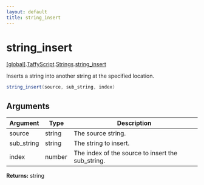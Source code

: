 ```yaml
---
layout: default
title: string_insert
---
```


# string_insert

[\[global\]]({{site.baseurl}}/docs/).[TaffyScript]({{site.baseurl}}/docs/TaffyScript/).[Strings]({{site.baseurl}}/docs/TaffyScript/Strings/).[string_insert]({{site.baseurl}}/docs/TaffyScript/Strings/string_insert/)

Inserts a string into another string at the specified location.

```cs
string_insert(source, sub_string, index)
```

## Arguments

<table>
  <col width="15%">
  <col width="15%">
  <thead>
    <tr>
      <th>Argument</th>
      <th>Type</th>
      <th>Description</th>
    </tr>
  </thead>
  <tbody>
    <tr>
      <td>source</td>
      <td>string</td>
      <td>The source string.</td>
    </tr>
    <tr>
      <td>sub_string</td>
      <td>string</td>
      <td>The string to insert.</td>
    </tr>
    <tr>
      <td>index</td>
      <td>number</td>
      <td>The index of the source to insert the sub_string.</td>
    </tr>
  </tbody>
</table>

**Returns:** string
